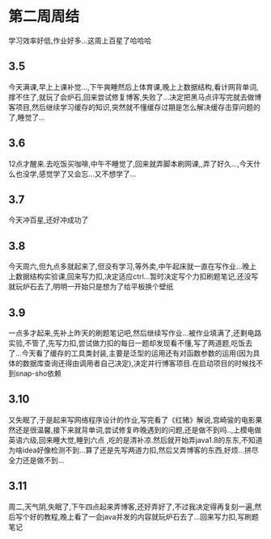 # 第二周周结 
  学习效率好低,作业好多...这周上百星了哈哈哈
## 3.5
  今天满课,早上上课补觉...,下午爽睡然后上体育课,晚上上数据结构,看计网背单词,撑不住了,就玩了会炉石,回来尝试修复博客,失败了...决定把黑马点评写完就去做博客项目,然后继续学习缓存的知识,突然就不懂缓存过期是怎么解决缓存击穿问题的了,睡觉了...
## 3.6
  12点才醒来.去吃饭买咖啡,中午不睡觉了,回来就弄脚本刷网课,,弄了好久...,今天什么也没学,感觉学了又会忘...又不想学了...
## 3.7
  今天冲百星,还好冲成功了
## 3.8
  今天周六,但九点多就起来了,但没有学习,等外卖,中午起床就一直在写作业...晚上上数据结构实验课,回来写力扣,决定适应ctrl...暂时决定写个力扣刷题笔记,还没写就玩炉石去了,明明一开始只是想为了给平板换个壁纸
## 3.9
  一点多才起来,先补上昨天的刷题笔记吧,然后继续写作业...被作业填满了,还剩电路实验,不管了,先写力扣,尝试做力扣的每日一题却发现看不懂,写了两道题,吃饭去了...今天看了缓存的工具类封装,主要是泛型的运用还有对函数参数的运用(因为具体的数据库查询还得由调用者自己决定),决定并行博客项目.在启动项目的时候找不到snap-sho依赖
## 3.10
  又失眠了,于是起来写网络程序设计的作业,写完看了《红猪》解说,宫崎骏的电影果然还是很温馨,接下来就背单词,尝试修复昨晚遇到的问题,还是做不到吗..,上模电做英语六级,回来睡大觉,睡到六点 ,吃的是清补凉.然后就开始弄java1.8的东东,不知道为啥idea好像检测不到...算了还是先写两道力扣,然后又弄博客的东西,好烦...拼尽全力还是做不到...
## 3.11
  周二,天气阴,失眠了,下午四点起来弄博客,还好弄好了,不过我决定得再复刻一遍,然后写个好的教程,晚上看了一会java并发的内容就玩炉石去了...回来写力扣,写刷题笔记
